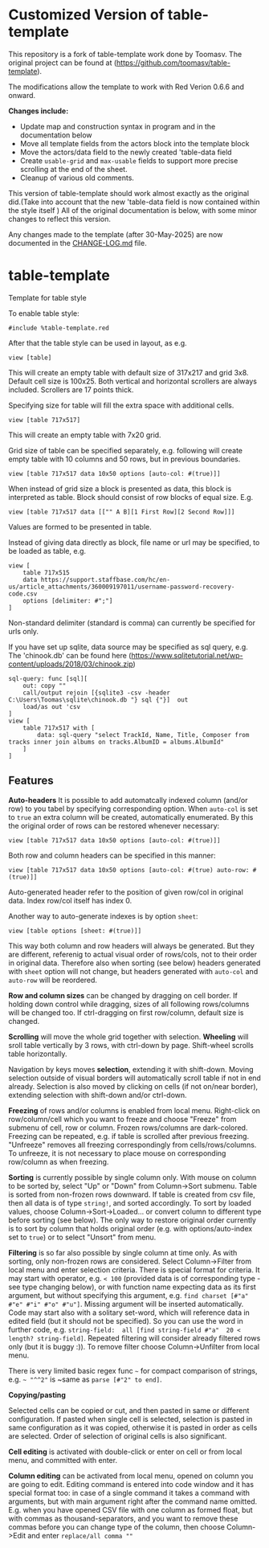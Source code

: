 # Customized Version of table-template 
This repository is a fork of table-template work done by Toomasv. The original project can be found at (https://github.com/toomasv/table-template). 

The modifications allow the template to work with Red Verion 0.6.6 and onward.  


**Changes include:** 
- Update map and construction syntax in program and in the documentation below
- Move all template fields from the actors block into the template block
- Move the actors/data field to the newly created 'table-data field
- Create `usable-grid` and `max-usable` fields to support more precise scrolling at the end of the sheet. 
- Cleanup of various old comments. 

This version of table-template should work almost exactly as the original did.(Take into account that the new 'table-data field is now contained within the style itself ) All of the original documentation is below, with some minor changes to reflect this version.

Any changes made to the template (after 30-May-2025) are now documented in the [CHANGE-LOG.md](CHANGE-LOG.md) file. 

# table-template
Template for table style

To enable table style:
```
#include %table-template.red
```
After that the table style can be used in layout, as e.g.
```
view [table]
```
This will create an empty table with default size of 317x217 and grid 3x8. Default cell size is 100x25. Both vertical and horizontal scrollers are always included. Scrollers are 17 points thick.

Specifying size for table will fill the extra space with additional cells.
```
view [table 717x517]
```
This will create an empty table with 7x20 grid.

Grid size of table can be specified separately, e.g. following will create empty table with 10 columns and 50 rows, but in previous boundaries.
```
view [table 717x517 data 10x50 options [auto-col: #(true)]]
```
When instead of grid size a block is presented as data, this block is interpreted as table. Block should consist of row blocks of equal size. E.g.
```
view [table 717x517 data [["" A B][1 First Row][2 Second Row]]]
```
Values are formed to be presented in table.

Instead of giving data directly as block, file name or url may be specified, to be loaded as table, e.g.
```
view [
    table 717x515 
    data https://support.staffbase.com/hc/en-us/article_attachments/360009197011/username-password-recovery-code.csv 
    options [delimiter: #";"]
]
```
Non-standard delimiter (standard is comma) can currently be specified for urls only.

If you have set up sqlite, data source may be specified as sql query, e.g.
The 'chinook.db' can be found here (https://www.sqlitetutorial.net/wp-content/uploads/2018/03/chinook.zip)
```
sql-query: func [sql][
    out: copy ""
    call/output rejoin [{sqlite3 -csv -header C:\Users\Toomas\sqlite\chinook.db "} sql {"}]  out
    load/as out 'csv
]
view [
    table 717x517 with [
        data: sql-query "select TrackId, Name, Title, Composer from tracks inner join albums on tracks.AlbumID = albums.AlbumId"
    ]
]
```

## Features

**Auto-headers**
It is possible to add automatcally indexed column (and/or row) to you tabel by specifying corresponding option. When `auto-col` is set to `true` an extra column will be created, automatically enumerated. By this the original order of rows can be restored whenever necessary:
```
view [table 717x517 data 10x50 options [auto-col: #(true)]]
```
Both row and column headers can be specified in this manner:
```
view [table 717x517 data 10x50 options [auto-col: #(true) auto-row: #(true)]]
```
Auto-generated header refer to the position of given row/col in original data. Index row/col itself has index 0.

Another way to auto-generate indexes is by option `sheet`:
```
view [table options [sheet: #(true)]]
```
This way both column and row headers will always be generated. But they are different, referenig to actual visual order of rows/cols, not to their order in original data. Therefore also when sorting (see below) headers generated with `sheet` option will not change, but headers generated with `auto-col` and `auto-row` will be reordered.

**Row and column sizes** can be changed by dragging on cell border. If holding down control while dragging, sizes of all following rows/columns will be changed too. If ctrl-dragging on first row/column, default size is changed.

**Scrolling** will move the whole grid together with selection. **Wheeling** will sroll table vertically by 3 rows, with ctrl-down by page. Shift-wheel scrolls table horizontally.

Navigation by keys moves **selection**, extending it with shift-down. Moving selection outside of visual borders will automatically scroll table if not in end already. Selection is also moved by clicking on cells (if not on/near border), extending selection with shift-down and/or ctrl-down.

**Freezing** of rows and/or columns is enabled from local menu. Right-click on row/column/cell which you want to freeze and choose "Freeze" from submenu of cell, row or column. Frozen rows/columns are dark-colored. Freezing can be repeated, e.g. if table is scrolled after previous freezing. "Unfreeze" removes all freezing correspondingly from cells/rows/columns. To unfreeze, it is not necessary to place mouse on corresponding row/column as when freezing.

**Sorting** is currently possible by single column only. With mouse on column to be sorted by, select "Up" or "Down" from Column->Sort submenu. Table is sorted from non-frozen rows downward. If table is created from csv file, then all data is of type `string!`, and sorted accordingly. To sort by loaded values, choose Column->Sort->Loaded... or convert column to different type before sorting (see below). The only way to restore original order currently is to sort by column that holds original order (e.g. with options/auto-index set to `true`) or to select "Unsort" from menu.

**Filtering** is so far also possible by single column at time only. As with sorting, only non-frozen rows are considered. Select Column->Filter from local menu and enter selection criteria. There is special format for criteria. It may start with operator, e.g. `< 100` (provided data is of corresponding type - see type changing below), or with function name expecting data as its first argument, but without specifying this argument, e.g. `find charset [#"a" #"e" #"i" #"o" #"u"]`. Missing argument will be inserted automatically. Code may start also with a solitary set-word, which will reference data in edited field (but it should not be specified). So you can use the word in further code, e.g. `string-field:  all [find string-field #"a"  20 < length? string-field]`. Repeated filtering will consider already filtered rows only (but it is buggy :)). To remove filter choose Column->Unfilter from local menu. 

There is very limited basic regex func `~` for compact comparison of strings, e.g. `~ "^^2"` is ~same as `parse [#"2" to end]`.

**Copying/pasting**

Selected cells can be copied or cut, and then pasted in same or different configuration. If pasted when single cell is selected, selection is pasted in same configuration as it was copied, otherwise it is pasted in order as cells are selected. Order of selection of original cells is also significant.

**Cell editing** is activated with double-click or enter on cell or from local menu, and committed with enter.

**Column editing** can be activated from local menu, opened on column you are going to edit. Editing command is entered into code window and it has special format too: in case of a single command it takes a command with arguments, but with main argument right after the command name omitted. E.g. when you have opened CSV file with one column as formed float, but with commas as thousand-separators, and you want to remove these commas before you can change type of the column, then choose Column->Edit and enter `replace/all comma ""`

